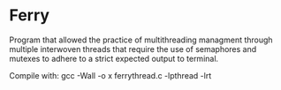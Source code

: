 # Ferry

Program that allowed the practice of multithreading managment through multiple interwoven threads that require the use of semaphores and mutexes to adhere to a strict expected output to terminal.

Compile with: gcc -Wall -o x ferrythread.c -lpthread -lrt